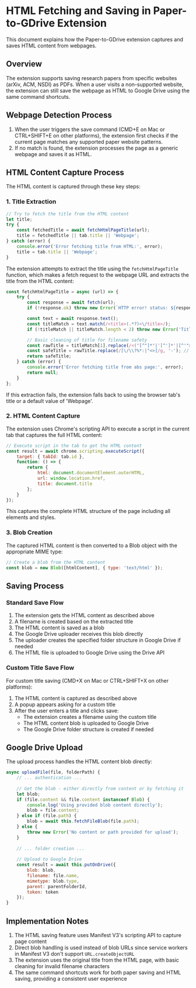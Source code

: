# HTML Fetching and Saving in Paper-to-GDrive Extension

This document explains how the Paper-to-GDrive extension captures and saves HTML content from webpages.

## Overview

The extension supports saving research papers from specific websites (arXiv, ACM, NSDI) as PDFs. When a user visits a non-supported website, the extension can still save the webpage as HTML to Google Drive using the same command shortcuts.

## Webpage Detection Process

1. When the user triggers the save command (CMD+E on Mac or CTRL+SHIFT+E on other platforms), the extension first checks if the current page matches any supported paper website patterns.
2. If no match is found, the extension processes the page as a generic webpage and saves it as HTML.

## HTML Content Capture Process

The HTML content is captured through these key steps:

### 1. Title Extraction

```javascript
// Try to fetch the title from the HTML content
let title;
try {
    const fetchedTitle = await fetchHtmlPageTitle(url);
    title = fetchedTitle || tab.title || 'Webpage';
} catch (error) {
    console.error('Error fetching title from HTML:', error);
    title = tab.title || 'Webpage';
}
```

The extension attempts to extract the title using the `fetchHtmlPageTitle` function, which makes a fetch request to the webpage URL and extracts the title from the HTML content:

```javascript
const fetchHtmlPageTitle = async (url) => {
    try {
        const response = await fetch(url);
        if (!response.ok) throw new Error(`HTTP error! status: ${response.status}`);

        const text = await response.text();
        const titleMatch = text.match(/<title>(.*?)<\/title>/);
        if (!titleMatch || titleMatch.length < 2) throw new Error('Title not found in abs page');

        // Basic cleaning of title for filename safety
        const rawTitle = titleMatch[1].replace(/<("[^"]*"|'[^']*'|[^'">])*>/g, '');
        const safeTitle = rawTitle.replace(/[\/\\?%*:|"<>]/g, '-'); // Replace invalid filename chars
        return safeTitle;
    } catch (error) {
        console.error('Error fetching title from abs page:', error);
        return null;
    }
};
```

If this extraction fails, the extension falls back to using the browser tab's title or a default value of 'Webpage'.

### 2. HTML Content Capture

The extension uses Chrome's scripting API to execute a script in the current tab that captures the full HTML content:

```javascript
// Execute script in the tab to get the HTML content
const result = await chrome.scripting.executeScript({
    target: { tabId: tab.id },
    function: () => {
        return {
            html: document.documentElement.outerHTML,
            url: window.location.href,
            title: document.title
        };
    }
});
```

This captures the complete HTML structure of the page including all elements and styles.

### 3. Blob Creation

The captured HTML content is then converted to a Blob object with the appropriate MIME type:

```javascript
// Create a blob from the HTML content
const blob = new Blob([htmlContent], { type: 'text/html' });
```

## Saving Process

### Standard Save Flow

1. The extension gets the HTML content as described above
2. A filename is created based on the extracted title
3. The HTML content is saved as a blob
4. The Google Drive uploader receives this blob directly
5. The uploader creates the specified folder structure in Google Drive if needed
6. The HTML file is uploaded to Google Drive using the Drive API

### Custom Title Save Flow

For custom title saving (CMD+X on Mac or CTRL+SHIFT+X on other platforms):

1. The HTML content is captured as described above
2. A popup appears asking for a custom title
3. After the user enters a title and clicks save:
   - The extension creates a filename using the custom title
   - The HTML content blob is uploaded to Google Drive
   - The Google Drive folder structure is created if needed

## Google Drive Upload

The upload process handles the HTML content blob directly:

```javascript
async uploadFile(file, folderPath) {
    // ... authentication ...
    
    // Get the blob - either directly from content or by fetching it
    let blob;
    if (file.content && file.content instanceof Blob) {
        console.log('Using provided blob content directly');
        blob = file.content;
    } else if (file.path) {
        blob = await this.fetchFileBlob(file.path);
    } else {
        throw new Error('No content or path provided for upload');
    }
    
    // ... folder creation ...
    
    // Upload to Google Drive
    const result = await this.putOnDrive({
        blob: blob,
        filename: file.name,
        mimetype: blob.type,
        parent: parentFolderId,
        token: token
    });
}
```

## Implementation Notes

1. The HTML saving feature uses Manifest V3's scripting API to capture page content
2. Direct blob handling is used instead of blob URLs since service workers in Manifest V3 don't support `URL.createObjectURL`
3. The extension uses the original title from the HTML page, with basic cleaning for invalid filename characters
4. The same command shortcuts work for both paper saving and HTML saving, providing a consistent user experience
